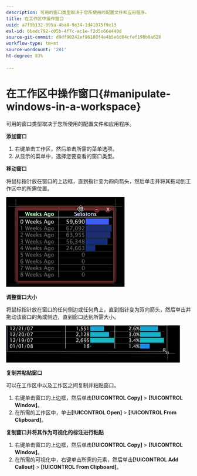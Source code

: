 ```yaml
---
description: 可用的窗口类型取决于您所使用的配置文件和应用程序。
title: 在工作区中操作窗口
uuid: a7f9b132-999a-4ba8-9e34-1d41075f9e13
exl-id: 0bedc792-c05b-4f7c-ac1e-f2d5c66e440d
source-git-commit: d9df90242ef96188f4e4b5e6d04cfef196b0a628
workflow-type: tm+mt
source-wordcount: '201'
ht-degree: 83%

---
```


# 在工作区中操作窗口{#manipulate-windows-in-a-workspace}

可用的窗口类型取决于您所使用的配置文件和应用程序。

**添加窗口**

1. 右键单击工作区，然后单击所需的菜单选项。
1. 从显示的菜单中，选择您要查看的窗口类型。

**移动窗口**

将鼠标指针放在窗口的上边框，直到指针变为四向箭头，然后单击并将其拖动到工作区中的所需位置。

![](assets/vis_moving.png)

**调整窗口大小**

将鼠标指针放在窗口的任何侧边或任何角上，直到指针变为双向箭头，然后单击并拖动该窗口的角或侧边，直到窗口达到所需大小。

![](assets/vis_resize.png)

**复制并粘贴窗口**

可以在工作区中以及工作区之间复制并粘贴窗口。

1. 右键单击窗口的上边框，然后单击&#x200B;**[!UICONTROL Copy]** > **[!UICONTROL Window]**。
1. 在所需的工作区中，单击&#x200B;**[!UICONTROL Open]** > **[!UICONTROL From Clipboard]**。

**复制窗口并将其作为可视化的标注进行粘贴**

1. 右键单击窗口的上边框，然后单击&#x200B;**[!UICONTROL Copy]** > **[!UICONTROL Window]**。
1. 在所需的可视化中，右键单击所需的元素，然后单击&#x200B;**[!UICONTROL Add Callout]** > **[!UICONTROL From Clipboard]**。
